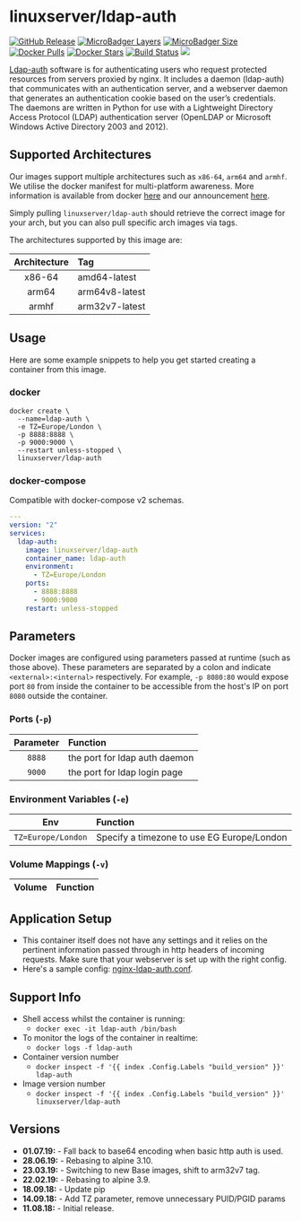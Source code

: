 # linuxserver/ldap-auth

[![GitHub Release](https://img.shields.io/github/release/linuxserver/docker-ldap-auth.svg?style=flat-square&color=E68523)](https://github.com/linuxserver/docker-ldap-auth/releases) [![MicroBadger Layers](https://img.shields.io/microbadger/layers/linuxserver/ldap-auth.svg?style=flat-square&color=E68523)](https://microbadger.com/images/linuxserver/ldap-auth) [![MicroBadger Size](https://img.shields.io/microbadger/image-size/linuxserver/ldap-auth.svg?style=flat-square&color=E68523)](https://microbadger.com/images/linuxserver/ldap-auth) [![Docker Pulls](https://img.shields.io/docker/pulls/linuxserver/ldap-auth.svg?style=flat-square&color=E68523)](https://hub.docker.com/r/linuxserver/ldap-auth) [![Docker Stars](https://img.shields.io/docker/stars/linuxserver/ldap-auth.svg?style=flat-square&color=E68523)](https://hub.docker.com/r/linuxserver/ldap-auth) [![Build Status](https://ci.linuxserver.io/view/all/job/Docker-Pipeline-Builders/job/docker-ldap-auth/job/master/badge/icon?style=flat-square)](https://ci.linuxserver.io/job/Docker-Pipeline-Builders/job/docker-ldap-auth/job/master/) [![](https://lsio-ci.ams3.digitaloceanspaces.com/linuxserver/ldap-auth/latest/badge.svg)](https://lsio-ci.ams3.digitaloceanspaces.com/linuxserver/ldap-auth/latest/index.html)

[Ldap-auth](https://github.com/nginxinc/nginx-ldap-auth) software is for authenticating users who request protected resources from servers proxied by nginx. It includes a daemon \(ldap-auth\) that communicates with an authentication server, and a webserver daemon that generates an authentication cookie based on the user’s credentials. The daemons are written in Python for use with a Lightweight Directory Access Protocol \(LDAP\) authentication server \(OpenLDAP or Microsoft Windows Active Directory 2003 and 2012\).

## Supported Architectures

Our images support multiple architectures such as `x86-64`, `arm64` and `armhf`. We utilise the docker manifest for multi-platform awareness. More information is available from docker [here](https://github.com/docker/distribution/blob/master/docs/spec/manifest-v2-2.md#manifest-list) and our announcement [here](https://blog.linuxserver.io/2019/02/21/the-lsio-pipeline-project/).

Simply pulling `linuxserver/ldap-auth` should retrieve the correct image for your arch, but you can also pull specific arch images via tags.

The architectures supported by this image are:

| Architecture | Tag |
| :---: | :--- |
| x86-64 | amd64-latest |
| arm64 | arm64v8-latest |
| armhf | arm32v7-latest |

## Usage

Here are some example snippets to help you get started creating a container from this image.

### docker

```text
docker create \
  --name=ldap-auth \
  -e TZ=Europe/London \
  -p 8888:8888 \
  -p 9000:9000 \
  --restart unless-stopped \
  linuxserver/ldap-auth
```

### docker-compose

Compatible with docker-compose v2 schemas.

```yaml
---
version: "2"
services:
  ldap-auth:
    image: linuxserver/ldap-auth
    container_name: ldap-auth
    environment:
      - TZ=Europe/London
    ports:
      - 8888:8888
      - 9000:9000
    restart: unless-stopped
```

## Parameters

Docker images are configured using parameters passed at runtime \(such as those above\). These parameters are separated by a colon and indicate `<external>:<internal>` respectively. For example, `-p 8080:80` would expose port `80` from inside the container to be accessible from the host's IP on port `8080` outside the container.

### Ports \(`-p`\)

| Parameter | Function |
| :---: | :--- |
| `8888` | the port for ldap auth daemon |
| `9000` | the port for ldap login page |

### Environment Variables \(`-e`\)

| Env | Function |
| :---: | :--- |
| `TZ=Europe/London` | Specify a timezone to use EG Europe/London |

### Volume Mappings \(`-v`\)

| Volume | Function |
| :---: | :--- |


## Application Setup

* This container itself does not have any settings and it relies on the pertinent information passed through in http headers of incoming requests. Make sure that your webserver is set up with the right config.
* Here's a sample config: [nginx-ldap-auth.conf](https://github.com/nginxinc/nginx-ldap-auth/blob/master/nginx-ldap-auth.conf).

## Support Info

* Shell access whilst the container is running:
  * `docker exec -it ldap-auth /bin/bash`
* To monitor the logs of the container in realtime:
  * `docker logs -f ldap-auth`
* Container version number
  * `docker inspect -f '{{ index .Config.Labels "build_version" }}' ldap-auth`
* Image version number
  * `docker inspect -f '{{ index .Config.Labels "build_version" }}' linuxserver/ldap-auth`

## Versions

* **01.07.19:** - Fall back to base64 encoding when basic http auth is used.
* **28.06.19:** - Rebasing to alpine 3.10.
* **23.03.19:** - Switching to new Base images, shift to arm32v7 tag.
* **22.02.19:** - Rebasing to alpine 3.9.
* **18.09.18:** - Update pip
* **14.09.18:** - Add TZ parameter, remove unnecessary PUID/PGID params
* **11.08.18:** - Initial release.

